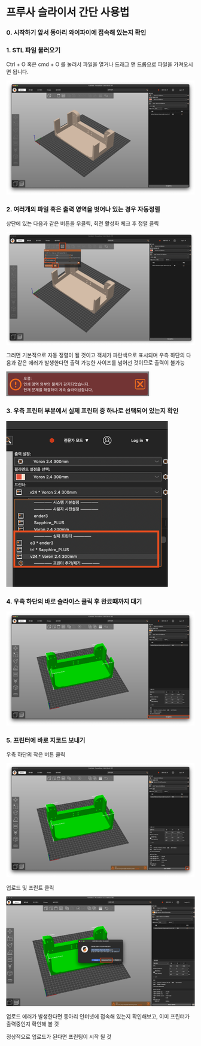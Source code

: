 # 프루사 슬라이서 간단 사용법

### 0. 시작하기 앞서 동아리 와이파이에 접속해 있는지 확인

### 1. STL 파일 불러오기

Ctrl + O 혹은 cmd + O 를 눌러서 파일을 열거나 드래그 앤 드롭으로 파일을 가져오시면 됩니다.

![STL파일 불러오기](images/008.png)

### 2. 여러개의 파일 혹은 출력 영역을 벗어나 있는 경우 자동정렬

상단에 있는 다음과 같은 버튼을 우클릭, 회전 활성화 체크 후 정렬 클릭

![자동 정렬](images/009.png)

그러면 기본적으로 자동 정렬이 될 것이고 객체가 파란색으로 표시되며 우측 하단의 다음과 같은 에러가 발생한다면 출력 가능한 사이즈를 넘어선 것이므로 출력이 불가능

![크기 에러](images/010.png)

### 3. 우측 프린터 부분에서 실제 프린터 중 하나로 선택되어 있는지 확인

![프린터 선택](images/011.png)

### 4. 우측 하단의 바로 슬라이스 클릭 후 완료때까지 대기

![슬라이스](images/012.png)

### 5. 프린터에 바로 지코드 보내기 

우측 하단의 작은 버튼 클릭

![지코드 내보내기](images/013.png)

업로드 및 프린트 클릭

![업로드 및 프린트](images/014.png)

업로드 에러가 발생한다면 동아리 인터넷에 접속해 있는지 확인해보고, 이미 프린터가 출력중인지 확인해 볼 것

정상적으로 업로드가 된다면 프린팅이 시작 될 것